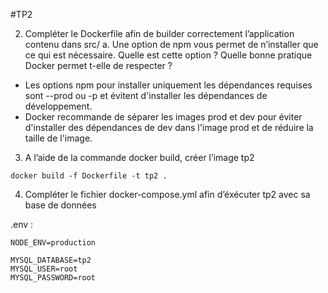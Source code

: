 #TP2

2. Compléter le Dockerfile afin de builder correctement l’application contenu dans src/
	a. Une option de npm vous permet de n’installer que ce qui est nécessaire. Quelle est cette option ? Quelle bonne pratique Docker permet t-elle de respecter ?

- Les options npm pour installer uniquement les dépendances requises sont --prod ou -p et évitent d'installer les dépendances de développement.
- Docker recommande de séparer les images prod et dev pour éviter d'installer des dépendances de dev dans l'image prod et de réduire la taille de l'image. 

3. A l’aide de la commande docker build, créer l’image tp2

```
docker build -f Dockerfile -t tp2 .
```

4. Compléter le fichier docker-compose.yml afin d’éxécuter tp2 avec sa base de données

.env :
```
NODE_ENV=production

MYSQL_DATABASE=tp2
MYSQL_USER=root
MYSQL_PASSWORD=root
```